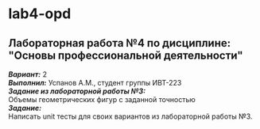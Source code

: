 # lab4-opd  
## Лабораторная работа №4 по дисциплине: "Основы профессиональной деятельности"  
***Вариант:*** 2  
***Выполнил:*** Успанов А.М., студент группы ИВТ-223  
***Задание из лабораторной работы №3:***  
Объемы геометрических фигур с заданной точностью  
***Задание:***  
Написать unit тесты для своих вариантов из лабораторной работы №3.
